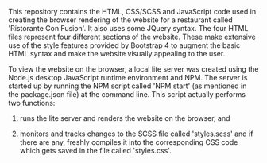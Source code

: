 This repository contains the HTML, CSS/SCSS and JavaScript code used in creating the browser rendering of the website for a restaurant called 'Ristorante Con Fusion'. It also uses some JQuery syntax. The four HTML files represent four different sections of the website. These make extensive use of the style features provided by Bootstrap 4 to augment the basic HTML syntax and make the website visually appealing to the user.

To view the website on the browser, a local lite server was created using the Node.js desktop JavaScript runtime environment and NPM. The server is started up by running the NPM script called 'NPM start' (as mentioned in the package.json file) at the command line. This script actually performs two functions:

1. runs the lite server and renders the website on the browser, and

2. monitors and tracks changes to the SCSS file called 'styles.scss' and if there are any, freshly compiles it into the          corresponding CSS code which gets saved in the file called 'styles.css'.
